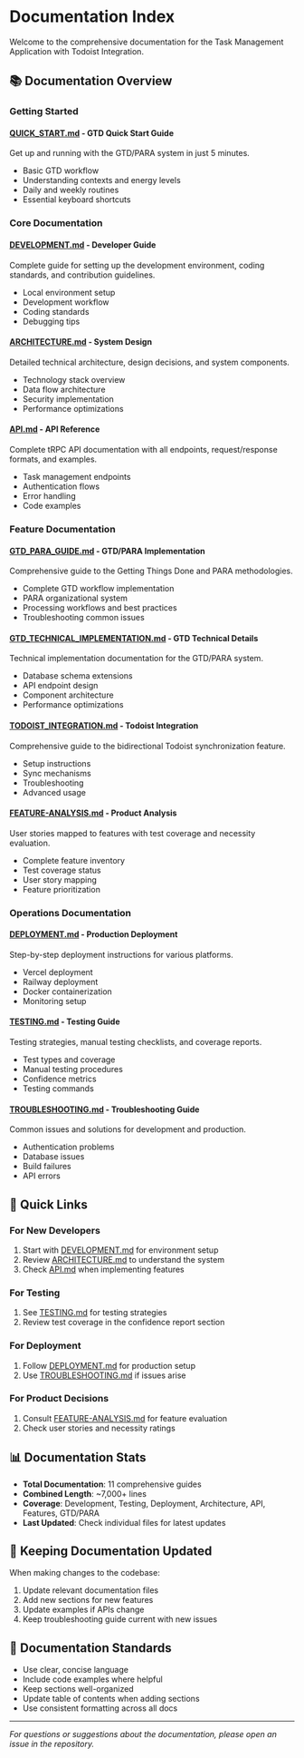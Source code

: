 # Documentation Index

Welcome to the comprehensive documentation for the Task Management Application with Todoist Integration.

## 📚 Documentation Overview

### Getting Started

#### **[QUICK_START.md](./QUICK_START.md)** - GTD Quick Start Guide
Get up and running with the GTD/PARA system in just 5 minutes.
- Basic GTD workflow
- Understanding contexts and energy levels
- Daily and weekly routines
- Essential keyboard shortcuts

### Core Documentation

#### **[DEVELOPMENT.md](./DEVELOPMENT.md)** - Developer Guide
Complete guide for setting up the development environment, coding standards, and contribution guidelines.
- Local environment setup
- Development workflow
- Coding standards
- Debugging tips

#### **[ARCHITECTURE.md](./ARCHITECTURE.md)** - System Design
Detailed technical architecture, design decisions, and system components.
- Technology stack overview
- Data flow architecture
- Security implementation
- Performance optimizations

#### **[API.md](./API.md)** - API Reference
Complete tRPC API documentation with all endpoints, request/response formats, and examples.
- Task management endpoints
- Authentication flows
- Error handling
- Code examples

### Feature Documentation

#### **[GTD_PARA_GUIDE.md](./GTD_PARA_GUIDE.md)** - GTD/PARA Implementation
Comprehensive guide to the Getting Things Done and PARA methodologies.
- Complete GTD workflow implementation
- PARA organizational system
- Processing workflows and best practices
- Troubleshooting common issues

#### **[GTD_TECHNICAL_IMPLEMENTATION.md](./GTD_TECHNICAL_IMPLEMENTATION.md)** - GTD Technical Details
Technical implementation documentation for the GTD/PARA system.
- Database schema extensions
- API endpoint design
- Component architecture
- Performance optimizations

#### **[TODOIST_INTEGRATION.md](./TODOIST_INTEGRATION.md)** - Todoist Integration
Comprehensive guide to the bidirectional Todoist synchronization feature.
- Setup instructions
- Sync mechanisms
- Troubleshooting
- Advanced usage

#### **[FEATURE-ANALYSIS.md](./FEATURE-ANALYSIS.md)** - Product Analysis
User stories mapped to features with test coverage and necessity evaluation.
- Complete feature inventory
- Test coverage status
- User story mapping
- Feature prioritization

### Operations Documentation

#### **[DEPLOYMENT.md](./DEPLOYMENT.md)** - Production Deployment
Step-by-step deployment instructions for various platforms.
- Vercel deployment
- Railway deployment
- Docker containerization
- Monitoring setup

#### **[TESTING.md](./TESTING.md)** - Testing Guide
Testing strategies, manual testing checklists, and coverage reports.
- Test types and coverage
- Manual testing procedures
- Confidence metrics
- Testing commands

#### **[TROUBLESHOOTING.md](./TROUBLESHOOTING.md)** - Troubleshooting Guide
Common issues and solutions for development and production.
- Authentication problems
- Database issues
- Build failures
- API errors

## 🚀 Quick Links

### For New Developers
1. Start with [DEVELOPMENT.md](./DEVELOPMENT.md) for environment setup
2. Review [ARCHITECTURE.md](./ARCHITECTURE.md) to understand the system
3. Check [API.md](./API.md) when implementing features

### For Testing
1. See [TESTING.md](./TESTING.md) for testing strategies
2. Review test coverage in the confidence report section

### For Deployment
1. Follow [DEPLOYMENT.md](./DEPLOYMENT.md) for production setup
2. Use [TROUBLESHOOTING.md](./TROUBLESHOOTING.md) if issues arise

### For Product Decisions
1. Consult [FEATURE-ANALYSIS.md](./FEATURE-ANALYSIS.md) for feature evaluation
2. Check user stories and necessity ratings

## 📊 Documentation Stats

- **Total Documentation**: 11 comprehensive guides
- **Combined Length**: ~7,000+ lines
- **Coverage**: Development, Testing, Deployment, Architecture, API, Features, GTD/PARA
- **Last Updated**: Check individual files for latest updates

## 🔄 Keeping Documentation Updated

When making changes to the codebase:
1. Update relevant documentation files
2. Add new sections for new features
3. Update examples if APIs change
4. Keep troubleshooting guide current with new issues

## 📝 Documentation Standards

- Use clear, concise language
- Include code examples where helpful
- Keep sections well-organized
- Update table of contents when adding sections
- Use consistent formatting across all docs

---

*For questions or suggestions about the documentation, please open an issue in the repository.*